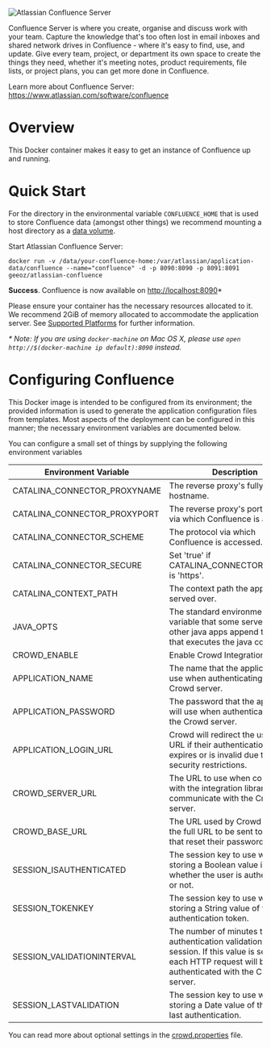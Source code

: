 ![Atlassian Confluence Server](https://wac-cdn.atlassian.com/dam/jcr:5d1374c2-276f-4bca-9ce4-813aba614b7a/confluence-icon-gradient-blue.svg?cdnVersion=696)

Confluence Server is where you create, organise and discuss work with your
team. Capture the knowledge that's too often lost in email inboxes and shared
network drives in Confluence - where it's easy to find, use, and update. Give
every team, project, or department its own space to create the things they need,
whether it's meeting notes, product requirements, file lists, or project plans,
you can get more done in Confluence.

Learn more about Confluence Server: <https://www.atlassian.com/software/confluence>

# Overview

This Docker container makes it easy to get an instance of Confluence up and
running.

# Quick Start

For the directory in the environmental variable `CONFLUENCE_HOME` that is used
to store Confluence data (amongst other things) we recommend mounting a host
directory as a [data volume][1].

Start Atlassian Confluence Server:

    docker run -v /data/your-confluence-home:/var/atlassian/application-data/confluence --name="confluence" -d -p 8090:8090 -p 8091:8091 geeoz/atlassian-confluence


**Success**. Confluence is now available on <http://localhost:8090>*

Please ensure your container has the necessary resources allocated to it.
We recommend 2GiB of memory allocated to accommodate the application server.
See [Supported Platforms][2] for further information.

_* Note: If you are using `docker-machine` on Mac OS X, please use `open http://$(docker-machine ip default):8090` instead._

# Configuring Confluence

This Docker image is intended to be configured from its environment; the
provided information is used to generate the application configuration files
from templates. Most aspects of the deployment can be configured in this manner; 
the necessary environment variables are documented below.

You can configure a small set of things by supplying the following environment variables

| Environment Variable              | Description |
| --------------------------------- | ----------- |
| CATALINA_CONNECTOR_PROXYNAME      | The reverse proxy's fully qualified hostname. |
| CATALINA_CONNECTOR_PROXYPORT      | The reverse proxy's port number via which Confluence is accessed. |
| CATALINA_CONNECTOR_SCHEME         | The protocol via which Confluence is accessed. |
| CATALINA_CONNECTOR_SECURE         | Set 'true' if CATALINA_CONNECTOR_SCHEME is 'https'. |
| CATALINA_CONTEXT_PATH             | The context path the application is served over. |
| JAVA_OPTS                         | The standard environment variable that some servers and other java apps append to the call that executes the java command. |
| CROWD_ENABLE                      | Enable Crowd Integration and SSO |
| APPLICATION_NAME                  | The name that the application will use when authenticating with the Crowd server. |
| APPLICATION_PASSWORD              | The password that the application will use when authenticating with the Crowd server. |
| APPLICATION_LOGIN_URL             | Crowd will redirect the user to this URL if their authentication token expires or is invalid due to security restrictions. |
| CROWD_SERVER_URL                  | The URL to use when connecting with the integration libraries to communicate with the Crowd server. |
| CROWD_BASE_URL                    | The URL used by Crowd to create the full URL to be sent to users that reset their passwords. |
| SESSION_ISAUTHENTICATED           | The session key to use when storing a Boolean value indicating whether the user is authenticated or not. |
| SESSION_TOKENKEY                  | The session key to use when storing a String value of the user's authentication token. |
| SESSION_VALIDATIONINTERVAL        | The number of minutes to cache authentication validation in the session. If this value is set to 0, each HTTP request will be authenticated with the Crowd server. |
| SESSION_LASTVALIDATION            | The session key to use when storing a Date value of the user's last authentication. |
You can read more about optional settings in the [crowd.properties](https://confluence.atlassian.com/crowd/the-crowd-properties-file-98665664.html) file.

[1]: https://docs.docker.com/userguide/dockervolumes/#mount-a-host-directory-as-a-data-volume
[2]: https://confluence.atlassian.com/display/DOC/Supported+platforms
